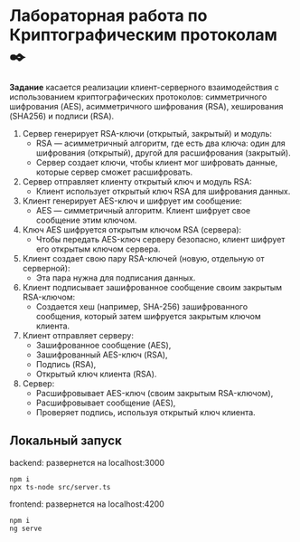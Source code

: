 # Лабораторная работа по Криптографическим протоколам ✒️

**Задание** касается реализации клиент-серверного взаимодействия с использованием криптографических протоколов: симметричного шифрования (AES), асимметричного шифрования (RSA), хеширования (SHA256) и подписи (RSA).

1. Сервер генерирует RSA-ключи (открытый, закрытый) и модуль:
    * RSA — асимметричный алгоритм, где есть два ключа: один для шифрования (открытый), другой для расшифрования (закрытый).
    * Сервер создает ключи, чтобы клиент мог шифровать данные, которые сервер сможет расшифровать.
2. Сервер отправляет клиенту открытый ключ и модуль RSA:
    * Клиент использует открытый ключ RSA для шифрования данных.
3. Клиент генерирует AES-ключ и шифрует им сообщение:
    * AES — симметричный алгоритм. Клиент шифрует свое сообщение этим ключом.
4. Ключ AES шифруется открытым ключом RSA (сервера):
    * Чтобы передать AES-ключ серверу безопасно, клиент шифрует его открытым ключом сервера.
5. Клиент создает свою пару RSA-ключей (новую, отдельную от серверной):
    * Эта пара нужна для подписания данных.
6. Клиент подписывает зашифрованное сообщение своим закрытым RSA-ключом:
    * Создается хеш (например, SHA-256) зашифрованного сообщения, который затем шифруется закрытым ключом клиента.
7. Клиент отправляет серверу:
    * Зашифрованное сообщение (AES),
    * Зашифрованный AES-ключ (RSA),
    * Подпись (RSA),
    * Открытый ключ клиента (RSA).
8. Сервер:
    * Расшифровывает AES-ключ (своим закрытым RSA-ключом),
    * Расшифровывает сообщение (AES),
    * Проверяет подпись, используя открытый ключ клиента.


## Локальный запуск 

backend: развернется на localhost:3000
```
npm i
npx ts-node src/server.ts
```

frontend: развернется на localhost:4200
```
npm i
ng serve
```
